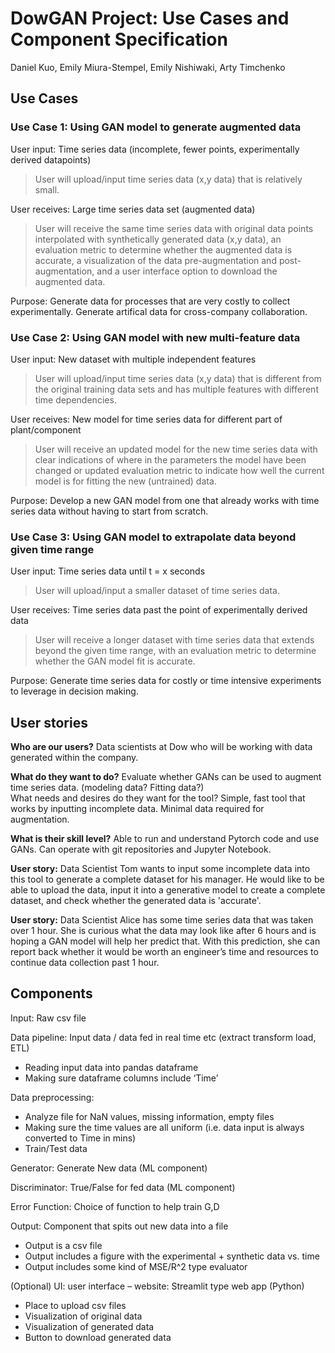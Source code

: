 # DowGAN Project: Use Cases and Component Specification 

Daniel Kuo, Emily Miura-Stempel, Emily Nishiwaki, Arty Timchenko

## Use Cases  
### Use Case 1: Using GAN model to generate augmented data  
User input: Time series data (incomplete, fewer points, experimentally derived datapoints)
>User will upload/input time series data (x,y data) that is relatively small.

User receives: Large time series data set (augmented data)
>User will receive the same time series data with original data points interpolated with synthetically generated data (x,y data), an evaluation metric to determine whether the augmented data is accurate, a visualization of the data pre-augmentation and post-augmentation, and a user interface option to download the augmented data.

Purpose: Generate data for processes that are very costly to collect experimentally. Generate artifical data for cross-company collaboration.

### Use Case 2: Using GAN model with new multi-feature data  
User input: New dataset with multiple independent features  
>User will upload/input time series data (x,y data) that is different from the original training data sets and has multiple features with different time dependencies.

User receives: New model for time series data for different part of plant/component
>User will receive an updated model for the new time series data with clear indications of where in the parameters the model have been changed or updated evaluation metric to indicate how well the current model is for fitting the new (untrained) data.

Purpose: Develop a new GAN model from one that already works with time series data without having to start from scratch.

### Use Case 3: Using GAN model to extrapolate data beyond given time range   
User input: Time series data until t = x seconds
>User will upload/input a smaller dataset of time series data.

User receives: Time series data past the point of experimentally derived data
>User will receive a longer dataset with time series data that extends beyond the given time range, with an evaluation metric to determine whether the GAN model fit is accurate.

Purpose: Generate time series data for costly or time intensive experiments to leverage in decision making.

## User stories   
**Who are our users?** Data scientists at Dow who will be working with data generated within the company.  

**What do they want to do?** Evaluate whether GANs can be used to augment time series data. (modeling data? Fitting data?)  
What needs and desires do they want for the tool? Simple, fast tool that works by inputting incomplete data. Minimal data required for augmentation.  

**What is their skill level?** Able to run and understand Pytorch code and use GANs. Can operate with git repositories and Jupyter Notebook.

**User story:** Data Scientist Tom wants to input some incomplete data into this tool to generate a complete dataset for his manager. He would like to be able to upload the data, input it into a generative model to create a complete dataset, and check whether the generated data is 'accurate'.

**User story:** Data Scientist Alice has some time series data that was taken over 1 hour. She is curious what the data may look like after 6 hours and is hoping a GAN model will help her predict that. With this prediction, she can report back whether it would be worth an engineer’s time and resources to continue data collection past 1 hour.

## Components    

Input: Raw csv file

Data pipeline: Input data / data fed in real time etc (extract transform load, ETL)
* Reading input data into pandas dataframe
* Making sure dataframe columns include ‘Time’ 

Data preprocessing:
* Analyze file for NaN values, missing information, empty files
* Making sure the time values are all uniform (i.e. data input is always converted to Time in mins)
* Train/Test data

Generator: Generate New data (ML component)  

Discriminator: True/False for fed data (ML component)  

Error Function: Choice of function to help train G,D  

Output: Component that spits out new data into a file
* Output is a csv file
* Output includes a figure with the experimental + synthetic data vs. time
* Output includes some kind of MSE/R^2 type evaluator

(Optional) UI: user interface – website: Streamlit type web app (Python)
* Place to upload csv files
* Visualization of original data
* Visualization of generated data
* Button to download generated data
